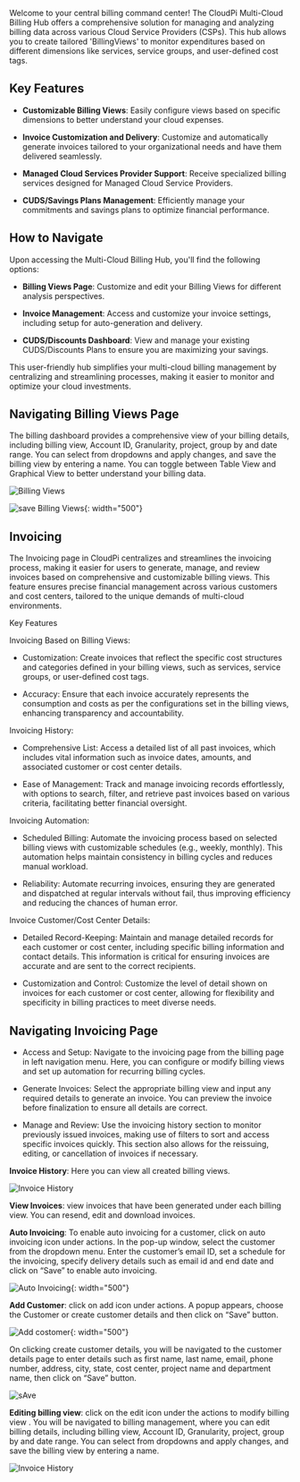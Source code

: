 
Welcome to your central billing command center! The CloudPi Multi-Cloud Billing Hub offers a comprehensive solution for managing and analyzing billing data across various Cloud Service Providers (CSPs). This hub allows you to create tailored 'BillingViews' to monitor expenditures based on different dimensions like services, service groups, and user-defined cost tags.  

## Key Features 

- **Customizable Billing Views**: Easily configure views based on specific dimensions to better understand your cloud expenses. 

- **Invoice Customization and Delivery**: Customize and automatically generate invoices tailored to your organizational needs and have them delivered seamlessly. 

- **Managed Cloud Services Provider Support**: Receive specialized billing services designed for Managed Cloud Service Providers. 

- **CUDS/Savings Plans Management**: Efficiently manage your commitments and savings plans to optimize financial performance. 

## How to Navigate 

Upon accessing the Multi-Cloud Billing Hub, you'll find the following options: 

- **Billing Views Page**: Customize and edit your Billing Views for different analysis perspectives. 

- **Invoice Management**: Access and customize your invoice settings, including setup for auto-generation and delivery. 

- **CUDS/Discounts Dashboard**: View and manage your existing CUDS/Discounts Plans to ensure you are maximizing your savings. 

This user-friendly hub simplifies your multi-cloud billing management by centralizing and streamlining processes, making it easier to monitor and optimize your cloud investments. 

## Navigating Billing Views Page

The billing dashboard provides a comprehensive view of your billing details, including billing view, Account ID, Granularity, project, group by and date range. You can select from dropdowns and apply changes, and save the billing view by entering a name. You can toggle between Table View and Graphical View to better understand your billing data. 

  ![Billing Views](images/billing%20landing%20page%20and%20edit%20invoices.png)

   ![save Billing Views](images/save%20billing%20view.png){: width="500"}

<!-- ### Choose Billing View: 
 Create a billing view or choose billing view from the dropdown. 

Create a billing view: you can choose the filters and view the table with the details according to the filters selected. Click on “save the billing view” button, a pop-up will appear, enter a name for your billing view and click on “Save” button. 

  

Choose from the list of billing views: you can view the billing view that was previously created. 

 

### Date Range
You can select the date range for the billing information you want to display by using the date picker at the top right corner of the page. 

 

### Apply Cost Group
To apply a cost group to your expenses, click on the “Apply Cost Group” button. A popup will appear where you can enter your Cost Shared Tag and Cost Group Tag. After entering the tags, click “Apply” to assign the cost groups to your selected items. 

 

 

### Generate Invoices
To generate an invoice based on the displayed billing information, Click the “Generate Invoice” button at the bottom right of the billing summary. This will create a downloadable invoice including all the details from the billing summary. 

 

Switch to Graphical View by toggling the button at the top of the billing page. This view presents your expenses in a bar graph, giving you a visual representation of your spending over the year. 

 ![Edit invoice](images/edit%20invoice%20and%20billing%20landing%20page.png)

  -->

 

## Invoicing 

The Invoicing page in CloudPi centralizes and streamlines the invoicing process, making it easier for users to generate, manage, and review invoices based on comprehensive and customizable billing views. This feature ensures precise financial management across various customers and cost centers, tailored to the unique demands of multi-cloud environments. 

Key Features  

Invoicing Based on Billing Views: 

- Customization: 
Create invoices that reflect the specific cost structures and categories defined in your billing views, such as services, service groups, or user-defined cost tags. 

- Accuracy: 
Ensure that each invoice accurately represents the consumption and costs as per the configurations set in the billing views, enhancing transparency and accountability. 

Invoicing History: 

- Comprehensive List: 
Access a detailed list of all past invoices, which includes vital information such as invoice dates, amounts, and associated customer or cost center details. 

- Ease of Management: 
Track and manage invoicing records effortlessly, with options to search, filter, and retrieve past invoices based on various criteria, facilitating better financial oversight. 

Invoicing Automation: 

- Scheduled Billing: 
Automate the invoicing process based on selected billing views with customizable schedules (e.g., weekly, monthly). This automation helps maintain consistency in billing cycles and reduces manual workload. 

- Reliability: 
Automate recurring invoices, ensuring they are generated and dispatched at regular intervals without fail, thus improving efficiency and reducing the chances of human error. 

Invoice Customer/Cost Center Details: 

- Detailed Record-Keeping: 
Maintain and manage detailed records for each customer or cost center, including specific billing information and contact details. This information is critical for ensuring invoices are accurate and are sent to the correct recipients. 

- Customization and Control: 
Customize the level of detail shown on invoices for each customer or cost center, allowing for flexibility and specificity in billing practices to meet diverse needs. 

 

## Navigating Invoicing Page

- Access and Setup: Navigate to the invoicing page from the billing page in left navigation menu. Here, you can configure or modify billing views and set up automation for recurring billing cycles.  

- Generate Invoices: Select the appropriate billing view and input any required details to generate an invoice. You can preview the invoice before finalization to ensure all details are correct.  

- Manage and Review: Use the invoicing history section to monitor previously issued invoices, making use of filters to sort and access specific invoices quickly. This section also allows for the reissuing, editing, or cancellation of invoices if necessary.   

**Invoice History**: Here you can view all created billing views.  

 ![Invoice History](images/invoices.png)

<!-- **Customer Details**: it shows the relevant information about the customer associated with the billing views. It includes the customer's name, project name, cost center, department name, and the date range for the invoice. 

 ![Customer Details](images/customer%20details.png) -->

 **View Invoices**: view invoices that have been generated under each billing view. You can resend, edit and download invoices.

 **Auto Invoicing**: To enable auto invoicing for a customer, click on auto invoicing icon under actions. In the pop-up window, select the customer from the dropdown menu. Enter the customer’s email ID, set a schedule for the invoicing, specify delivery details such as email id and end date and click on “Save” to enable auto invoicing. 

 ![Auto Invoicing](images/auto%20invoicing.png){: width="500"}

<!-- **Creating Customer Details**: click on create icon under actions. A popup appears, choose the Customer and Billing view and then click on “Save” button.  -->
**Add Customer**: click on add icon under actions. A popup appears, choose the Customer or create customer details and then click on “Save” button.

 ![Add costomer](images/choose%20customer12.png){: width="500"}

On clicking create customer details, you will be navigated to the customer details page to enter details such as first name, last name, email, phone number, address, city, state, cost center, project name and department name, then click on “Save” button. 

![sAve](images/customer%20details123.png)

 **Editing billing view**: click on the edit icon under the actions to modify billing view . You will be navigated to billing management, where you can edit billing details, including billing view, Account ID, Granularity, project, group by and date range. You can select from dropdowns and apply changes, and save the billing view by entering a name.


![Invoice History](images/billing%20landing%20page%20and%20edit%20invoices.png)